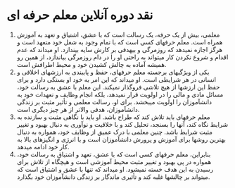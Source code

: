 # نقد دوره آنلاین معلم حرفه ای

1. معلمی، بیش از یک حرفه، یک رسالت است که با عشق، اشتیاق و تعهد به آموزش همراه است. معلم حرفهای کسی است که با تمام وجود به شغل خود متعهد است و هرگز اجازه نمیدهد که روزمرگی و بیهدفی بر کارش سایه بیندازد. او میداند که عدم اقدام و شروع نکردن کار میتواند به راحتی او را در دام روزمرگی بیاندازد، از همین رو همیشه آماده به چالش کشیدن خود و محیط اطرافش است.
2.  یکی از ویژگیهای برجسته معلم حرفهای، حفظ و پایبندی به ارزشهای اخلاقی و انسانی در هر شرایطی است. او میداند که این امر به خود او بستگی دارد و برای حفظ این ارزشها از هیچ تلاشی فروگذار نمیکند. این معلم با عشق به رسالت خود، مسائل مادی و مالی را در اولویت قرار نمیدهد، بلکه انجام وظایف و تعهدات خود به دانشآموزان را اولویت میبخشد. برای او، رسالت معلمی و تأثیر مثبت بر زندگی دانشآموزان، هدفی والاتر از هر چیز دیگری است.
3.  معلم حرفهای باید تلاش کند که طراح باشد. او باید با نگاهی مثبت و سازنده به شرایط نگاه کند، آنها را بسنجد، تحلیل کند و با خلاقیت و نوآوری به دنبال بهبود و تغییر مثبت شرایط باشد. چنین معلمی با درک عمیق از وظایف خود، همواره به دنبال بهترین روشها برای آموزش و پرورش دانشآموزان است و با انرژی و انگیزهای بالا به کار خود ادامه میدهد.
4.  بنابراین، معلم حرفهای کسی است که با عشق، تعهد و اشتیاق به رسالت خود، همواره در پی بهبود و تغییر مثبت محیط آموزشی است و هیچگاه از تلاش برای رسیدن به این هدف خسته نمیشود. او میداند که تنها با عشق و اشتیاق است که میتواند بر چالشها غلبه کند و تأثیری ماندگار بر زندگی دانشآموزان خود بگذارد.
